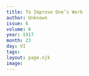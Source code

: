 ```yaml
---
title: To Improve One’s Work
author: Unknown
issue: 6
volume: 6
year: 1917
month: 23
day: VI
tags:
layout: page.njk
image:
---
```


